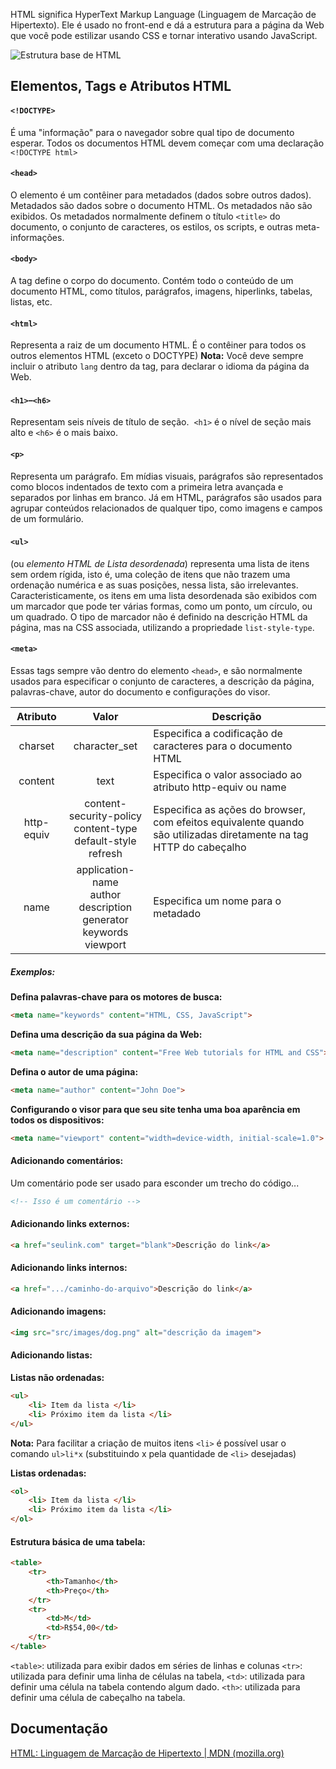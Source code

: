 
HTML significa HyperText Markup Language (Linguagem de Marcação de Hipertexto). Ele é usado no front-end e dá a estrutura para a página da Web que você pode estilizar usando CSS e tornar interativo usando JavaScript.  


![Estrutura base de HTML](https://sigarra.up.pt/up/pt/web_gessi_docs.download_file?p_name=F1029677100/36.jpg)

## Elementos, Tags e Atributos HTML

#### `<!DOCTYPE>` 
É uma "informação" para o navegador sobre qual tipo de documento esperar.
Todos os documentos HTML devem começar com uma declaração `<!DOCTYPE html>`

#### `<head>`
O elemento é um contêiner para metadados (dados sobre outros dados).
Metadados são dados sobre o documento HTML. Os metadados não são exibidos.
Os metadados normalmente definem o título `<title>` do documento, o conjunto de caracteres, os estilos, os scripts, e outras meta-informações.

#### `<body>`
A tag define o corpo do documento.
Contém todo o conteúdo de um documento HTML, como títulos, parágrafos, imagens, hiperlinks, tabelas, listas, etc.

#### `<html>`
Representa a raiz de um documento HTML.
É o contêiner para todos os outros elementos HTML (exceto o DOCTYPE)
**Nota:** Você deve sempre incluir o atributo `lang` dentro da tag, para declarar o idioma da página da Web.

#### `<h1>`–`<h6>`
Representam seis níveis de título de seção. 
`<h1>` é o nível de seção mais alto e `<h6>` é o mais baixo.

#### `<p>`
Representa um parágrafo. Em mídias visuais, parágrafos são representados como blocos indentados de texto com a primeira letra avançada e separados por linhas em branco. Já em HTML, parágrafos são usados para agrupar conteúdos relacionados de qualquer tipo, como imagens e campos de um formulário.

#### `<ul>` 
(ou _elemento_ _HTML de Lista desordenada_) representa uma lista de itens sem ordem rígida, isto é, uma coleção de itens que não trazem uma ordenação numérica e as suas posições, nessa lista, são irrelevantes. Caracteristicamente, os itens em uma lista desordenada são exibidos com um marcador que pode ter várias formas, como um ponto, um círculo, ou um quadrado. O tipo de marcador não é definido na descrição HTML da página, mas na CSS associada, utilizando a propriedade `list-style-type`.


#### `<meta>` 
Essas tags sempre vão dentro do elemento `<head>`, e são normalmente usados para especificar o conjunto de caracteres, a descrição da página, palavras-chave, autor do documento e configurações do visor.

Atributo |  Valor  |  Descrição
:---------:|:---------:|------------
charset  | character_set| Especifica a codificação de caracteres para o documento HTML
content | text| Especifica o valor associado ao atributo http-equiv ou name
http-equiv | content-security-policy<br>content-type<br>default-style<br>refresh| Especifica as ações do browser, com efeitos equivalente quando são utilizadas diretamente na tag HTTP do cabeçalho 
name| application-name<br>author<br>description<br>generator<br>keywords<br>viewport| Especifica um nome para o metadado

##### Exemplos:

**Defina palavras-chave para os motores de busca:**
```html
<meta name="keywords" content="HTML, CSS, JavaScript">
```

**Defina uma descrição da sua página da Web:**

```html
<meta name="description" content="Free Web tutorials for HTML and CSS">
```

**Defina o autor de uma página:**

```html
<meta name="author" content="John Doe">
```

**Configurando o visor para que seu site tenha uma boa aparência em todos os dispositivos:**

``` html
<meta name="viewport" content="width=device-width, initial-scale=1.0">
```

#### Adicionando comentários:

Um comentário pode ser usado para esconder um trecho do código...

``` html
<!-- Isso é um comentário -->
```

#### Adicionando links externos:

``` html
<a href="seulink.com" target="blank">Descrição do link</a>
```

#### Adicionando links internos:

``` html
<a href=".../caminho-do-arquivo">Descrição do link</a>
```

#### Adicionando imagens:

```html
<img src="src/images/dog.png" alt="descrição da imagem">
```

#### Adicionando listas:

**Listas não ordenadas:**
```html
<ul>
	<li> Item da lista </li>
	<li> Próximo item da lista </li>
</ul>
```

**Nota:** Para facilitar a criação de muitos itens `<li>` é possível usar o comando `ul>li*x` (substituindo x pela quantidade de `<li>` desejadas)

**Listas ordenadas:**
```html
<ol>
	<li> Item da lista </li>
	<li> Próximo item da lista </li>
</ol>
```

#### Estrutura básica de uma tabela:

```html
<table>       
	<tr>
		<th>Tamanho</th>
		<th>Preço</th>
	</tr>
	<tr>
		<td>M</td>
		<td>R$54,00</td>
	</tr>
</table>
```

`<table>`: utilizada para exibir dados em séries de linhas e colunas
`<tr>`: utilizada para definir uma linha de células na tabela,
`<td>`: utilizada para definir uma célula na tabela contendo algum dado.
`<th>`: utilizada para definir uma célula de cabeçalho na tabela.
## Documentação

[HTML: Linguagem de Marcação de Hipertexto | MDN (mozilla.org)](https://developer.mozilla.org/pt-BR/docs/Web/HTML)
